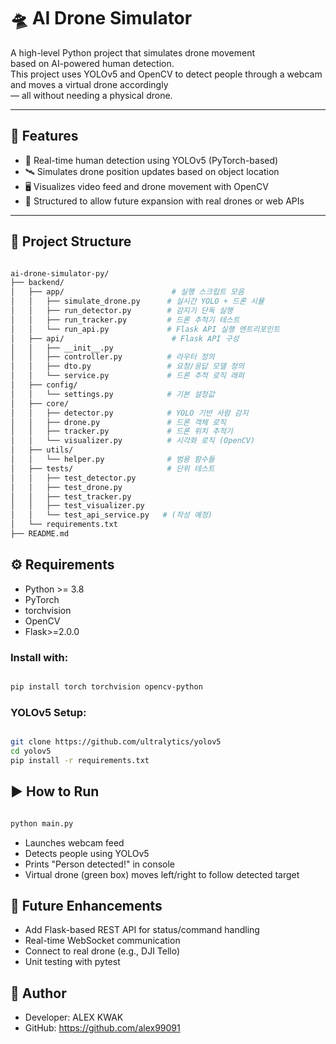 # 🛸 AI Drone Simulator

A high-level Python project that simulates drone movement  
based on AI-powered human detection.  
This project uses YOLOv5 and OpenCV to detect people through a webcam  
and moves a virtual drone accordingly  
— all without needing a physical drone.

---

## 🚀 Features

- 🤖 Real-time human detection using YOLOv5 (PyTorch-based)
- 🛰️ Simulates drone position updates based on object location
- 🖥️ Visualizes video feed and drone movement with OpenCV
- 🔌 Structured to allow future expansion with real drones or web APIs

---

## 🧱 Project Structure
```bash

ai-drone-simulator-py/
├── backend/
│   ├── app/                        # 실행 스크립트 모음
│   │   ├── simulate_drone.py      # 실시간 YOLO + 드론 시뮬
│   │   ├── run_detector.py        # 감지기 단독 실행
│   │   ├── run_tracker.py         # 드론 추적기 테스트
│   │   └── run_api.py             # Flask API 실행 엔트리포인트
│   ├── api/                        # Flask API 구성
│   │   ├── __init__.py
│   │   ├── controller.py          # 라우터 정의
│   │   ├── dto.py                 # 요청/응답 모델 정의
│   │   └── service.py             # 드론 추적 로직 래퍼
│   ├── config/
│   │   └── settings.py            # 기본 설정값
│   ├── core/
│   │   ├── detector.py            # YOLO 기반 사람 감지
│   │   ├── drone.py               # 드론 객체 로직
│   │   ├── tracker.py             # 드론 위치 추적기
│   │   └── visualizer.py          # 시각화 로직 (OpenCV)
│   ├── utils/
│   │   └── helper.py              # 범용 함수들
│   ├── tests/                     # 단위 테스트
│   │   ├── test_detector.py
│   │   ├── test_drone.py
│   │   ├── test_tracker.py
│   │   ├── test_visualizer.py
│   │   └── test_api_service.py   # (작성 예정)
│   └── requirements.txt
├── README.md

```

## ⚙️ Requirements

- Python >= 3.8
- PyTorch
- torchvision
- OpenCV
- Flask>=2.0.0

### Install with:

```bash

pip install torch torchvision opencv-python
```

### YOLOv5 Setup:

```bash

git clone https://github.com/ultralytics/yolov5
cd yolov5
pip install -r requirements.txt

```

## ▶️ How to Run

```bash

python main.py
```

- Launches webcam feed
- Detects people using YOLOv5
- Prints "Person detected!" in console
- Virtual drone (green box) moves left/right to follow detected target

## 🔧 Future Enhancements

- Add Flask-based REST API for status/command handling
- Real-time WebSocket communication
- Connect to real drone (e.g., DJI Tello)
- Unit testing with pytest

##  👤 Author

- Developer: ALEX KWAK
- GitHub: https://github.com/alex99091